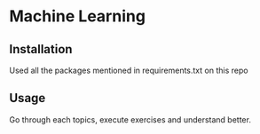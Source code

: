 # Machine Learning 

## Installation

Used all the packages mentioned in requirements.txt on this repo

## Usage

Go through each topics, execute exercises and understand better. 
